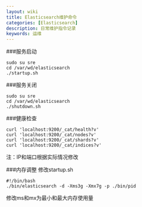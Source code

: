 ```yaml
---
layout: wiki
title: Elasticsearch维护命令
categories: [Elasticsearch]
description: 日常维护指令记录
keywords: 运维
---
```


###服务启动
```
sudo su sre
cd /var/wd/elasticsearch
./startup.sh
```

###服务关闭
```
sudo su sre
cd /var/wd/elasticsearch
./shutdown.sh
```
 

###健康检查
```
curl 'localhost:9200/_cat/health?v'
curl 'localhost:9200/_cat/nodes?v'
curl 'localhost:9200/_cat/shards?v'
curl 'localhost:9200/_cat/indices?v'
```
注：IP和端口根据实际情况修改
 

###内存调整
修改startup.sh
```
#!/bin/bash
./bin/elasticsearch -d -Xms3g -Xmx7g -p ./bin/pid
```
修改ms和mx为最小和最大内存使用量

